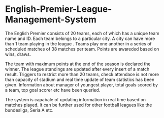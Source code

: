 # English-Premier-League-Management-System


The English Premier consists of 20 teams, each of which has a
unique team name and ID.  Each team
belongs to a particular city. A city can have more than 1 team playing in the
league . Teams play one another in a series of scheduled matches of 38 matches
per team. Points are awareded based on wins, draws.



The team with maximum points at the end of the season is declared
the winner. The league standings are updated after every insert of a match
result. Triggers to restrict more than 20 teams, check attendace is not more
than capacity of stadium and real time update of team statistics has been
given. Information about manager of youngest player, total goals scored by a
team, top goal scorer etc have been queried. 



The system is capabale of updating information in real time based
on matches played. It can be further used for other football leagues like the
bundesliga, Seria A etc.



